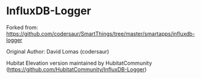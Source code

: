 # InfluxDB-Logger

Forked from: https://github.com/codersaur/SmartThings/tree/master/smartapps/influxdb-logger

Original Author: David Lomas (codersaur)

Hubitat Elevation version maintained by HubitatCommunity (https://github.com/HubitatCommunity/InfluxDB-Logger)
